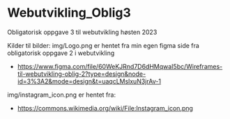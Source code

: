 # Webutvikling_Oblig3
Obligatorisk oppgave 3 til webutvikling høsten 2023

Kilder til bilder:
img/Logo.png er hentet fra min egen figma side fra obligatorisk oppgave 2 i webutvikling
- https://www.figma.com/file/60WeKJRnd7D6dHMqwaI5bc/Wireframes-til-webutvikling-oblig-2?type=design&node-id=3%3A2&mode=design&t=uaqcLMslxuN3jrAv-1

img/instagram_icon.png er hentet fra:
- https://commons.wikimedia.org/wiki/File:Instagram_icon.png

